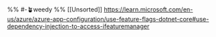 %% #-🪴weedy %%
[[Unsorted]]
https://learn.microsoft.com/en-us/azure/azure-app-configuration/use-feature-flags-dotnet-core#use-dependency-injection-to-access-ifeaturemanager